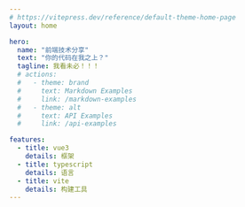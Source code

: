 ```yaml
---
# https://vitepress.dev/reference/default-theme-home-page
layout: home

hero:
  name: "前端技术分享"
  text: "你的代码在我之上？"
  tagline: 我看未必！！！
  # actions:
  #   - theme: brand
  #     text: Markdown Examples
  #     link: /markdown-examples
  #   - theme: alt
  #     text: API Examples
  #     link: /api-examples

features:
  - title: vue3
    details: 框架
  - title: typescript
    details: 语言
  - title: vite
    details: 构建工具
---
```

